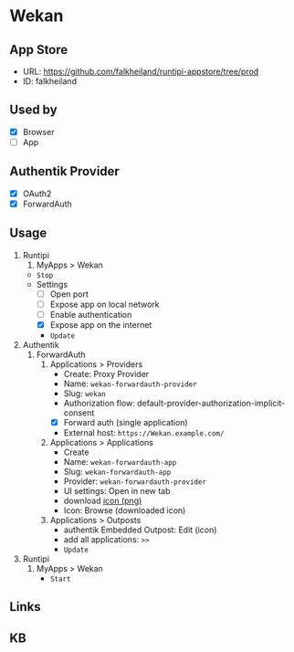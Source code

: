 # Wekan

## App Store

- URL: https://github.com/falkheiland/runtipi-appstore/tree/prod
- ID: falkheiland

## Used by

- [x] Browser
- [ ] App

## Authentik Provider

- [x] OAuth2
- [x] ForwardAuth

## Usage

1. Runtipi
    1. MyApps > Wekan
    - `Stop`
    - Settings
      - [ ] Open port
      - [ ] Expose app on local network
      - [ ] Enable authentication
      - [x] Expose app on the internet
      - `Update`
2. Authentik
    1. ForwardAuth
        1. Applications > Providers
            - Create: Proxy Provider
            - Name: `wekan-forwardauth-provider`
            - Slug: `wekan`
            - Authorization flow: default-provider-authorization-implicit-consent
            - [x] Forward auth (single application)
            - External host: `https://Wekan.example.com/`
        2. Applications > Applications
            - Create
            - Name: `wekan-forwardauth-app`
            - Slug: `wekan-forwardauth-app`
            - Provider: `wekan-forwardauth-provider`
            - UI settings: Open in new tab
            - download [icon (png)](https://selfh.st/icons/)
            - Icon: Browse (downloaded icon)
        3. Applications > Outposts
            - authentik Embedded Outpost: Edit (icon)
            - add all applications: `>>`
            - `Update`
3. Runtipi
    1. MyApps > Wekan
        - `Start`

## Links

## KB
